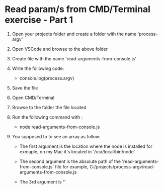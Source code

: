 # Read param/s from CMD/Terminal exercise - Part 1

1. Open your projects folder and create a folder with the name 'process-argv'
2. Open VSCode and browse to the above folder
3. Create file with the name 'read-arguments-from-console.js'
4. Write the following code:
    - console.log(process.argv)
5. Save the file
6. Open CMD/Terminal
7. Browse to the folder the file located
8. Run the following command with <your first name>:
    - node read-arguments-from-console.js <your first name>
9. You supposed to to see an array as follow:

    - The first argument is the location where the node is installed for exmaple,
      on my Mac it's located in '/usr/local/bin/node'

    - The second argument is the absolute path of the 'read-arguments-from-console.js' file for example,
      C:/projects/process-argv/read-arguments-from-console.js

    - The 3rd argument is '<your first name>'
